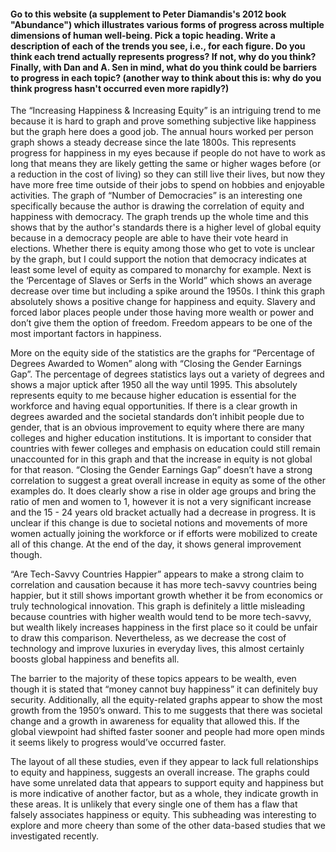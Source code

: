 <h4>Go to this website (a supplement to Peter Diamandis's 2012 book "Abundance") which illustrates various forms of progress across multiple dimensions of human well-being. Pick a topic heading. Write a description of each of the trends you see, i.e., for each figure. Do you think each trend actually represents progress? If not, why do you think? Finally, with Dan and A. Sen in mind, what do you think could be barriers to progress in each topic? (another way to think about this is: why do you think progress hasn't occurred even more rapidly?) </h4>

The “Increasing Happiness & Increasing Equity” is an intriguing trend to me because it is hard to graph and prove something subjective like happiness but the graph here does a good job. The annual hours worked per person graph shows a steady decrease since the late 1800s. This represents progress for happiness in my eyes because if people do not have to work as long that means they are likely getting the same or higher wages before (or a reduction in the cost of living) so they can still live their lives, but now they have more free time outside of their jobs to spend on hobbies and enjoyable activities. The graph of “Number of Democracies” is an interesting one specifically because the author is drawing the correlation of equity and happiness with democracy. The graph trends up the whole time and this shows that by the author's standards there is a higher level of global equity because in a democracy people are able to have their vote heard in elections. Whether there is equity among those who get to vote is unclear by the graph, but I could support the notion that democracy indicates at least some level of equity as compared to monarchy for example. Next is the ‘Percentage of Slaves or Serfs in the World” which shows an average decrease over time but including a spike around the 1950s. I think this graph absolutely shows a positive change for happiness and equity. Slavery and forced labor places people under those having more wealth or power and don’t give them the option of freedom. Freedom appears to be one of the most important factors in happiness.

More on the equity side of the statistics are the graphs for “Percentage of Degrees Awarded to Women” along with “Closing the Gender Earnings Gap”. The percentage of degrees statistics lays out a variety of degrees and shows a major uptick after 1950 all the way until 1995. This absolutely represents equity to me because higher education is essential for the workforce and having equal opportunities. If there is a clear growth in degrees awarded and the societal standards don’t inhibit people due to gender, that is an obvious improvement to equity where there are many colleges and higher education institutions. It is important to consider that countries with fewer colleges and emphasis on education could still remain unaccounted for in this graph and that the increase in equity is not global for that reason. “Closing the Gender Earnings Gap” doesn’t have a strong correlation to suggest a great overall increase in equity as some of the other examples do. It does clearly show a rise in older age groups and bring the ratio of men and women to 1, however it is not a very significant increase and the 15 - 24 years old bracket actually had a decrease in progress. It is unclear if this change is due to societal notions and movements of more women actually joining the workforce or if efforts were mobilized to create all of this change. At the end of the day, it shows general improvement though.

“Are Tech-Savvy Countries Happier” appears to make a strong claim to correlation and causation because it has more tech-savvy countries being happier, but it still shows important growth whether it be from economics or truly technological innovation. This graph is definitely a little misleading because countries with higher wealth would tend to be more tech-savvy, but wealth likely increases happiness in the first place so it could be unfair to draw this comparison. Nevertheless, as we decrease the cost of technology and improve luxuries in everyday lives, this almost certainly boosts global happiness and benefits all.

The barrier to the majority of these topics appears to be wealth, even though it is stated that “money cannot buy happiness” it can definitely buy security. Additionally, all the equity-related graphs appear to show the most growth from the 1950’s onward. This to me suggests that there was societal change and a growth in awareness for equality that allowed this. If the global viewpoint had shifted faster sooner and people had more open minds it seems likely to progress would’ve occurred faster.

The layout of all these studies, even if they appear to lack full relationships to equity and happiness, suggests an overall increase. The graphs could have some unrelated data that appears to support equity and happiness but is more indicative of another factor, but as a whole, they indicate growth in these areas. It is unlikely that every single one of them has a flaw that falsely associates happiness or equity. This subheading was interesting to explore and more cheery than some of the other data-based studies that we investigated recently.
